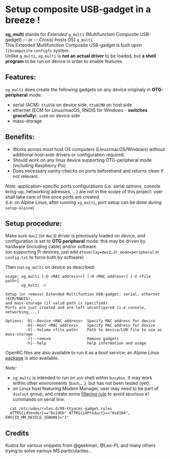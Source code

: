 # Setup composite USB-gadget in a breeze !
**xg_multi** stands for *Extended* `g_multi` (Multifunction Composite USB-gadget) -- or -- *Cross*(-hosts OS) `g_multi`.\
This Extended Multifunction Composite USB-gadget is built upon `libcomposite` `configfs` system.\
Unlike `g_multi`, `xg_multi` is **not an actual driver** to be loaded, but **a shell program** to be run on device in order to enable features.

## Features:
`xg_multi` does create the following gadgets on any device originaly in **OTG-peripheral** mode:
- serial (ACM): `ttyGS0` on device side, `ttyACM0` on host side
- ethernet (ECM for Linux/macOS, RNDIS for Windows - **switches gracefully**): `usb0` on device side
- mass-storage

## Benefits:
- Works across most host OS computers (Linux/macOS/Windows) without additional host-side drivers or configuration required.
- Should work on any linux device supporting OTG-peripheral mode (including Raspberry Pis).
- Does necessary sanity-checks on ports beforehand and returns clean if not relevant.

*Note:* application-specific ports configurations (i.e. serial options, console bring-up, networking adresses, ...) are not in the scope of this project: user shall take care of this once ports are created.\
(i.e: on Alpine Linux, after running `xg_multi`, port setup can be done during `setup-alpine`)

## Setup procedure:
Make sure `dwc2` (or `dwc3`) driver is previously loaded on device, and configuration is set to **OTG peripheral** mode: this may be driven by hardware (including cable) and/or software.\
(on supporting Pi devices, just add `dtoverlay=dwc2,dr_mode=peripheral` in `config.txt` to force both by software)

Then run `xg_multi` on device as described:
```
usage: xg_multi [-D <MAC address>>] [-H <MAC address>] [-V <file path>]
       xg_multi -r

Setup (or remove) Extended Multifuntion USB-gadget: serial, ethernet (ECM/RNDIS),
and mass-storage (if valid path is specified).
Ports are just created and are left unconfigured (i.e console, networking,...)

Options: -D|--Device <MAC address>  Specify MAC address for device
         -H|--Host <MAC address>    Specify MAC address for device
         -V|--Volume <file path>    Path to device/LUN file to use as mass-storage
         -r|--remove                Remove gadgets
         -h|--help                  help information and usage
```
OpenRC files are also available to run it as a boot service; an Alpine Linux [package](https://pkgs.alpinelinux.org/packages?name=xg_multi&branch=edge&repo=&arch=&origin=&flagged=&maintainer=) is also available.

*Note:*
- `xg_multi` is intended to run on `ash` shell within `busybox`. It may work within other environments (`bash`,...), but has not been tested (yet).
- on Linux host featuring Modem Manager, user may need to be part of `dialout` group, and create some [filtering rule](https://linux-tips.com/t/prevent-modem-manager-to-capture-usb-serial-devices/284/2) to avoid spurious `AT` commands on serial line.
```
  cat /etc/udev/rules.d/99-ttyacms-gadget.rules
  ATTRS{idVendor}=="0x1d6b" ATTRS{idProduct}=="0x0104", ENV{ID_MM_DEVICE_IGNORE}="1"
```

## Credits
Kudos for various snippets from @geekman, @Leo-PL and many others trying to solve various MS particularites...
